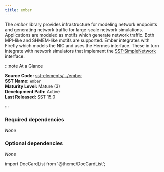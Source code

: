 ```yaml
---
title: ember
---
```


The *ember* library provides infrastructure for modeling network endpoints and generating network traffic for large-scale network simulations. Applications are modeled as motifs which generate network traffic. Both MPI-like and SHMEM-like motifs are supported. Ember integrates with Firefly which models the NIC and uses the Hermes interface. These in turn integrate with network simulators that implement the [SST:SimpleNetwork](../../core/iface/SimpleNetwork/class) interface.

:::note At a Glance

**Source Code:** [sst-elements/.../ember](https://github.com/sstsimulator/sst-elements/tree/master/src/sst/elements/ember) &nbsp;  
**SST Name:** `ember` &nbsp;  
**Maturity Level:** Mature (3) &nbsp;  
**Development Path:** Active &nbsp;   
**Last Released:** SST 15.0

:::

### Required dependencies
*None*

### Optional dependencies
*None*


import DocCardList from '@theme/DocCardList';

<DocCardList />


